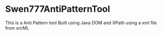 # Swen777AntiPatternTool
This is a Anti Pattern tool Built using Java DOM and XPath using a xml file from srcML
